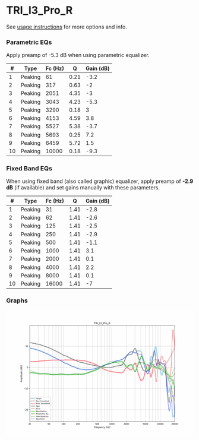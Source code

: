 # TRI_I3_Pro_R
See [usage instructions](https://github.com/jaakkopasanen/AutoEq#usage) for more options and info.

### Parametric EQs
Apply preamp of -5.3 dB when using parametric equalizer.

|   # | Type    |   Fc (Hz) |    Q |   Gain (dB) |
|-----|---------|-----------|------|-------------|
|   1 | Peaking |        61 | 0.21 |        -3.2 |
|   2 | Peaking |       317 | 0.63 |        -2   |
|   3 | Peaking |      2051 | 4.35 |        -3   |
|   4 | Peaking |      3043 | 4.23 |        -5.3 |
|   5 | Peaking |      3290 | 0.18 |         3   |
|   6 | Peaking |      4153 | 4.59 |         3.8 |
|   7 | Peaking |      5527 | 5.38 |        -3.7 |
|   8 | Peaking |      5693 | 0.25 |         7.2 |
|   9 | Peaking |      6459 | 5.72 |         1.5 |
|  10 | Peaking |     10000 | 0.18 |        -9.3 |

### Fixed Band EQs
When using fixed band (also called graphic) equalizer, apply preamp of **-2.9 dB** (if available) and set gains manually with these parameters.

|   # | Type    |   Fc (Hz) |    Q |   Gain (dB) |
|-----|---------|-----------|------|-------------|
|   1 | Peaking |        31 | 1.41 |        -2.8 |
|   2 | Peaking |        62 | 1.41 |        -2.6 |
|   3 | Peaking |       125 | 1.41 |        -2.5 |
|   4 | Peaking |       250 | 1.41 |        -2.9 |
|   5 | Peaking |       500 | 1.41 |        -1.1 |
|   6 | Peaking |      1000 | 1.41 |         3.1 |
|   7 | Peaking |      2000 | 1.41 |         0.1 |
|   8 | Peaking |      4000 | 1.41 |         2.2 |
|   9 | Peaking |      8000 | 1.41 |         0.1 |
|  10 | Peaking |     16000 | 1.41 |        -7   |

### Graphs
![](./TRI_I3_Pro_R.png)
